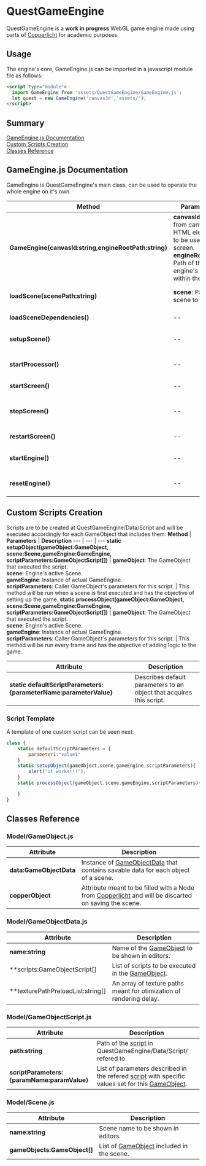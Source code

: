 # QuestGameEngine

QuestGameEngine is a **work in progress** WebGL game engine made using parts of [Copperlicht](https://www.ambiera.com/copperlicht/) for academic purposes.

## Usage

The engine's core, GameEngine.js can be imported in a javascript module file as follows:
```html
<script type="module">
  import GameEngine from 'assets/QuestGameEngine/GameEngine.js';
  let quest = new GameEngine('canvas3d','assets/');
</script>
```
## Summary

[GameEngine.js Documentation](#gameengine.js-documentation)<br/>
[Custom Scripts Creation](#custom-scripts-creation)<br/>
[Classes Reference](#classes-reference)

## GameEngine.js Documentation

GameEngine is QuestGameEngine's main class, can be used to operate the whole engine on it's own.

**Method** | **Parameters** | **Description**
--- | --- | ---
**GameEngine(canvasId:string,engineRootPath:string)** | **canvasId**: Id from canvas HTML element to be used as screen. <br/> **engineRootPath**: Path of the engine's root within the site. | Constructor for QuestGameEngine main class.
**loadScene(scenePath:string)** | **scene**: Path of a scene to load. | Loads a scene exported or created in QuestGameEngine/Data/Scene
**loadSceneDependencies()** | -- | Loads scripts and textures used in active loaded scene.
**setupScene()** | -- | Runs each script's [setupObject](#script-template) function for every game object that includes it.
**startProcessor()** | -- | Begins the execution every frame of script's [processObject](#script-template) function
**startScreen()** | -- | Starts rendering meshes added to Copperlicht's scene.
**stopScreen()** | -- | Recreates classes associated with rendering, also clearing any mesh added to [Copperlicht](https://www.ambiera.com/copperlicht/)'s scene.
**restartScreen()** | -- | Removes meshes added to [Copperlicht](https://www.ambiera.com/copperlicht/)'s scene.
**startEngine()** | -- | Starts rendering and processing of scripts of active ascene.
**resetEngine()** | -- | Recreates classes associated with GameEngine, reseting the whole game.

## Custom Scripts Creation

Scripts are to be created at QuestGameEngine/Data/Script and will be executed accordingly for each GameObject that includes them:
**Method** | **Parameters** | **Description**
--- | --- | ---
**static setupObject(gameObject:GameObject,<br/>scene:Scene,gameEngine:GameEngine,<br/>scriptParameters:GameObjectScript[])** | **gameObject**: The GameObject that executed the script. <br/> **scene**: Engine's active Scene. <br/> **gameEngine**: Instance of actual GameEngine. <br/> **scriptParameters**: Caller GameObject's parameters for this script. | This method will be run when a scene is first executed and has the objective of setting up the game.
**static processObject(gameObject:GameObject,<br/>scene:Scene,gameEngine:GameEngine,<br/>scriptParameters:GameObjectScript[])** | **gameObject**: The GameObject that executed the script. <br/> **scene**: Engine's active Scene. <br/> **gameEngine**: Instance of actual GameEngine. <br/> **scriptParameters**: Caller GameObject's parameters for this script. | This method will be run every frame and has the objective of adding logic to the game.

**Attribute** | **Description**
--- | ---
**static defaultScriptParameters:{parameterName:parameterValue}** | Describes default parameters to an object that acquires this script.

### Script Template
A template of one custom script can be seen next:
```javascript
class {
    static defaultScriptParameters = {
        parameter1:"value1"
    }
    static setupObject(gameObject,scene,gameEngine,scriptParameters){
        alert("it works!!!");
    }
    static processObject(gameObject,scene,gameEngine,scriptParameters){

    }   
}
```

## Classes Reference

### Model/GameObject.js
**Attribute** | **Description**
--- | ---
**data:GameObjectData** | Instance of [GameObjectData](#model/gameobjectdata.js) that contains savable data for each object of a scene.
**copperObject** | Attribute meant to be filled with a Node from [Copperlicht](https://www.ambiera.com/copperlicht/) and will be discarted on saving the scene.

### Model/GameObjectData.js

**Attribute** | **Description**
--- | ---
**name:string** | Name of the [GameObject](#model/gameobject.js) to be shown in editors.
**scripts:GameObjectScript[] | List of scripts to be executed in the [GameObject](#model/gameobject.js).
**texturePathPreloadList:string[] | An array of texture paths meant for otimization of rendering delay.

### Model/GameObjectScript.js

**Attribute** | **Description**
--- | ---
**path:string** | Path of the [script](#custom-script-creation) in QuestGameEngine/Data/Script/ refered to.
**scriptParameters:{paramName:paramValue}** | List of parameters described in the refered [script](#custom-script-creation) with specific values set for this [GameObject](#model/gameobject.js).

### Model/Scene.js
**Attribute** | **Description**
--- | ---
**name:string** | Scene name to be shown in editors.
**gameObjects:GameObject[]** | List of [GameObject](#model/gameobject.js) included in the scene.




